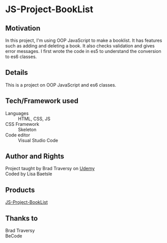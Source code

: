 # JS-Project-BookList 

## Motivation

In this project, I'm using OOP JavaScript to make a booklist. 
It has features such as adding and deleting a book. It also checks validation and gives error messages. 
I first wrote the code in es5 to understand the conversion to es6 classes.

## Details

This is a project on OOP JavaScript and es6 classes.

## Tech/Framework used

<dl>
  <dt>Languages</dt>
  <dd>HTML, CSS, JS</dd>
  
  <dt>CSS Framework</dt>
  <dd>Skeleton</dd>    
      
  <dt>Code editor</dt>
  <dd>Visual Studio Code</dd>
</dl>


## Author and Rights

Project taught by Brad Traversy on [Udemy](https://www.udemy.com/course/modern-javascript-from-the-beginning/)  
Coded by Lisa Baetsle


## Products
  
[JS-Project-BookList](https://lisabaetsle.github.io/JS-Project-BookList/)  

## Thanks to

Brad Traversy  
BeCode
